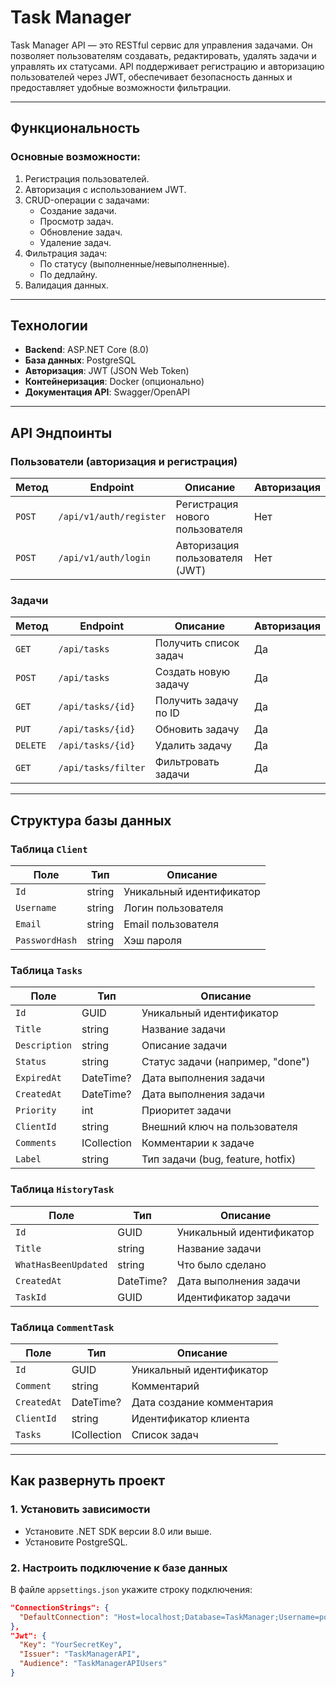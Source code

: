 # Task Manager

Task Manager API — это RESTful сервис для управления задачами. Он позволяет пользователям создавать, редактировать,
удалять задачи и управлять их статусами. API поддерживает регистрацию и авторизацию пользователей через JWT,
обеспечивает безопасность данных и предоставляет удобные возможности фильтрации.

---

## **Функциональность**

### Основные возможности:

1. Регистрация пользователей.
2. Авторизация с использованием JWT.
3. CRUD-операции с задачами:
    - Создание задачи.
    - Просмотр задач.
    - Обновление задач.
    - Удаление задач.
4. Фильтрация задач:
    - По статусу (выполненные/невыполненные).
    - По дедлайну.
5. Валидация данных.

---

## **Технологии**

- **Backend**: ASP.NET Core (8.0)
- **База данных**: PostgreSQL
- **Авторизация**: JWT (JSON Web Token)
- **Контейнеризация**: Docker (опционально)
- **Документация API**: Swagger/OpenAPI

---

## **API Эндпоинты**

### Пользователи (авторизация и регистрация)

| Метод  | Endpoint                | Описание                        | Авторизация |
|--------|-------------------------|---------------------------------|-------------|
| `POST` | `/api/v1/auth/register` | Регистрация нового пользователя | Нет         |
| `POST` | `/api/v1/auth/login`    | Авторизация пользователя (JWT)  | Нет         |

### Задачи

| Метод    | Endpoint            | Описание              | Авторизация |
|----------|---------------------|-----------------------|-------------|
| `GET`    | `/api/tasks`        | Получить список задач | Да          |
| `POST`   | `/api/tasks`        | Создать новую задачу  | Да          |
| `GET`    | `/api/tasks/{id}`   | Получить задачу по ID | Да          |
| `PUT`    | `/api/tasks/{id}`   | Обновить задачу       | Да          |
| `DELETE` | `/api/tasks/{id}`   | Удалить задачу        | Да          |
| `GET`    | `/api/tasks/filter` | Фильтровать задачи    | Да          |

---

## **Структура базы данных**

### Таблица `Client`

| Поле           | Тип    | Описание                 |
|----------------|--------|--------------------------|
| `Id`           | string | Уникальный идентификатор |
| `Username`     | string | Логин пользователя       |
| `Email`        | string | Email пользователя       |
| `PasswordHash` | string | Хэш пароля               |

### Таблица `Tasks`

| Поле          | Тип                      | Описание                          |
|---------------|--------------------------|-----------------------------------|
| `Id`          | GUID                     | Уникальный идентификатор          |
| `Title`       | string                   | Название задачи                   |
| `Description` | string                   | Описание задачи                   |
| `Status`      | string                   | Статус задачи (например, "done")  |
| `ExpiredAt`   | DateTime?                | Дата выполнения задачи            |
| `CreatedAt`   | DateTime?                | Дата выполнения задачи            |
| `Priority`    | int                      | Приоритет задачи                  |
| `ClientId`    | string                   | Внешний ключ на пользователя      |
| `Comments`    | ICollection<CommentTask> | Комментарии к задаче              |
| `Label`       | string                   | Тип задачи (bug, feature, hotfix) |

### Таблица `HistoryTask`

| Поле                 | Тип       | Описание                 |
|----------------------|-----------|--------------------------|
| `Id`                 | GUID      | Уникальный идентификатор |
| `Title`              | string    | Название задачи          |
| `WhatHasBeenUpdated` | string    | Что было сделано         |
| `CreatedAt`          | DateTime? | Дата выполнения задачи   |
| `TaskId`             | GUID      | Идентификатор задачи     |

### Таблица `CommentTask`

| Поле        | Тип               | Описание                  |
|-------------|-------------------|---------------------------|
| `Id`        | GUID              | Уникальный идентификатор  |
| `Comment`   | string            | Комментарий               |
| `CreatedAt` | DateTime?         | Дата создание комментария |
| `ClientId`  | string            | Идентификатор клиента     |
| `Tasks`     | ICollection<Task> | Список задач              |

---

## **Как развернуть проект**

### 1. Установить зависимости
- Установите .NET SDK версии 8.0 или выше.
- Установите PostgreSQL.

### 2. Настроить подключение к базе данных
В файле `appsettings.json` укажите строку подключения:
```json
"ConnectionStrings": {
  "DefaultConnection": "Host=localhost;Database=TaskManager;Username=postgres;Password=yourpassword"
},
"Jwt": {
  "Key": "YourSecretKey",
  "Issuer": "TaskManagerAPI",
  "Audience": "TaskManagerAPIUsers"
}
